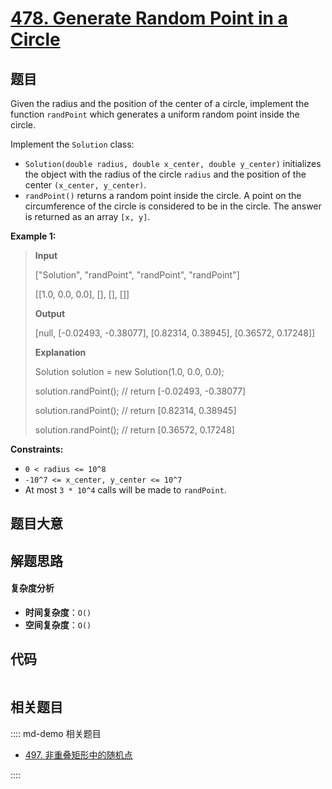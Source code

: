 # [478. Generate Random Point in a Circle](https://leetcode.com/problems/generate-random-point-in-a-circle/)

## 题目

Given the radius and the position of the center of a circle, implement the
function `randPoint` which generates a uniform random point inside the circle.

Implement the `Solution` class:

- `Solution(double radius, double x_center, double y_center)` initializes the object with the radius of the circle `radius` and the position of the center `(x_center, y_center)`.
- `randPoint()` returns a random point inside the circle. A point on the circumference of the circle is considered to be in the circle. The answer is returned as an array `[x, y]`.

**Example 1:**

> **Input**
>
> ["Solution", "randPoint", "randPoint", "randPoint"]
>
> [[1.0, 0.0, 0.0], [], [], []]
>
> **Output**
>
> [null, [-0.02493, -0.38077], [0.82314, 0.38945], [0.36572, 0.17248]]
>
> **Explanation**
>
> Solution solution = new Solution(1.0, 0.0, 0.0);
>
> solution.randPoint(); // return [-0.02493, -0.38077]
>
> solution.randPoint(); // return [0.82314, 0.38945]
>
> solution.randPoint(); // return [0.36572, 0.17248]

**Constraints:**

- `0 < radius <= 10^8`
- `-10^7 <= x_center, y_center <= 10^7`
- At most `3 * 10^4` calls will be made to `randPoint`.

## 题目大意

## 解题思路

#### 复杂度分析

- **时间复杂度**：`O()`
- **空间复杂度**：`O()`

## 代码

```javascript

```

## 相关题目

:::: md-demo 相关题目

- [497. 非重叠矩形中的随机点](https://leetcode.com/problems/random-point-in-non-overlapping-rectangles)

::::
